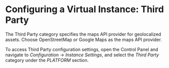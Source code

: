 # Configuring a Virtual Instance: Third Party

The Third Party category specifies the maps API provider for geolocalized assets.  Choose OpenStreetMap or Google Maps as the maps API provider. 

To access Third Party configuration settings, open the Control Panel and navigate to *Configuration* &rarr; *Instance Settings*, and select the *Third Party* category under the *PLATFORM* section. 
